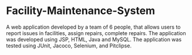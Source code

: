 # Facility-Maintenance-System
A web application developed by a team of 6 people, that allows users to report issues in facilities, assign repairs, complete repairs. The application was developed using JSP, HTML, Java and MySQL. The application was tested using JUnit, Jacoco, Selenium, and Pitclipse.
